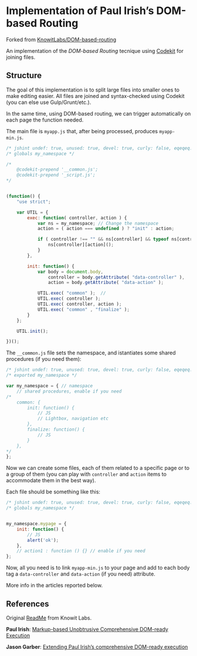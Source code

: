 # Implementation of Paul Irish’s DOM-based Routing

Forked from [KnowitLabs/DOM-based-routing](https://github.com/KnowitLabs/DOM-based-routing)

An implementation of the *DOM-based Routing* tecnique using [Codekit](https://codekitapp.com/) for joining files.


## Structure

The goal of this implementation is to split large files into smaller ones to make editing easier. All files are  joined and syntax-checked using Codekit (you can else use Gulp/Grunt/etc.).

In the same time, using DOM-based routing, we can trigger automatically on each page the function needed.

The main file is `myapp.js` that, after being processed, produces `myapp-min.js`.

```js
/* jshint undef: true, unused: true, devel: true, curly: false, eqeqeq: false */
/* globals my_namespace */

/*
	@codekit-prepend '__common.js';
	@codekit-prepend '_script.js';
*/


(function() {
	"use strict";

	var UTIL = {
		exec: function( controller, action ) {
			var ns = my_namespace; // Change the namespace
			action = ( action === undefined ) ? "init" : action;

			if ( controller !== "" && ns[controller] && typeof ns[controller][action] == "function" ) {
				ns[controller][action]();
			}
		},

		init: function() {
			var body = document.body,
				controller = body.getAttribute( "data-controller" ),
				action = body.getAttribute( "data-action" );

			UTIL.exec( "common" );  //
			UTIL.exec( controller );
			UTIL.exec( controller, action );
			UTIL.exec( "common" , "finalize" );
		}
	};

	UTIL.init();

})();
```

The `__common.js` file sets the namespace, and istantiates some shared procedures (if you need them):

```js
/* jshint undef: true, unused: true, devel: true, curly: false, eqeqeq: false */
/* exported my_namespace */

var my_namespace = { // namespace
	// shared procedures, enable if you need
/*
	common: {
		init: function() {
			// JS
			// Lightbox, navigation etc
		},
		finalize: function() {
			// JS
		}
	},
*/
};
```

Now we can create some files, each of them related to a specific page or to a group of them (you can play with `controller` and `action` items to accommodate them in the best way).

Each file should be something like this:

```js
/* jshint undef: true, unused: true, devel: true, curly: false, eqeqeq: false */
/* globals my_namespace */


my_namespace.mypage = {
	init: function() {
		// JS
		alert('ok');
	},
	// action1 : function () {} // enable if you need
};
```

Now, all you need is to link `myapp-min.js` to your page and add to each body tag a `data-controller` and `data-action` (if you need) attribute.

More info in the articles reported below.

## References

Original [ReadMe](original_README.md) from Knowit Labs.

**Paul Irish**: [Markup-based Unobtrusive Comprehensive DOM-ready Execution](https://www.paulirish.com/2009/markup-based-unobtrusive-comprehensive-dom-ready-execution/)

**Jason Garber**: [Extending Paul Irish’s comprehensive DOM-ready execution](https://www.viget.com/articles/extending-paul-irishs-comprehensive-dom-ready-execution)